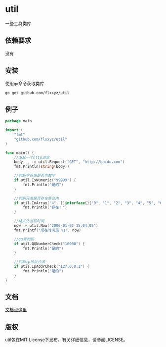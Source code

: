 # util
一些工具类库

## 依赖要求
没有

## 安装
使用`go`命令获取类库

```bash
go get github.com/flxxyz/util
```

## 例子
```go
package main

import (
    "fmt"
    "github.com/flxxyz/util"
)

func main() {
    //发起一个http请求
    body, _ := util.Request("GET", "http://baidu.com")
    fmt.Println(string(body))

    //判断字符串是否为数字
    if util.IsNumeric("99999") {
        fmt.Println("是的")
    }

    //判断元素是否存在集合内
    if util.InArray("4", []interface{}{"0", "1", "2", "3", "4", "5", "6"}) {
        fmt.Println("存在！")
    }

    //格式化当前时间
    now := util.Now("2006-01-02 15:04:05")
    fmt.Printf("现在时间是 %s", now)

    //qq号判断
    if util.QQNumberCheck("10000") {
        fmt.Println("是的")
    }

    //判断ip地址合法
    if util.IpAddrCheck("127.0.0.1") {
        fmt.Println("是的")
    }
}
```

## 文档
[文档点这里](http://godoc.org/github.com/flxxyz/util)

## 版权
util包在MIT License下发布。有关详细信息，请参阅LICENSE。